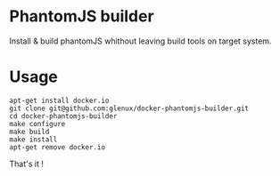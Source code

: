 # PhantomJS builder

Install & build phantomJS whithout leaving build tools on target system.

# Usage

    apt-get install docker.io
    git clone git@github.com:glenux/docker-phantomjs-builder.git
    cd docker-phantomjs-builder
    make configure
    make build
    make install
    apt-get remove docker.io


That's it !

